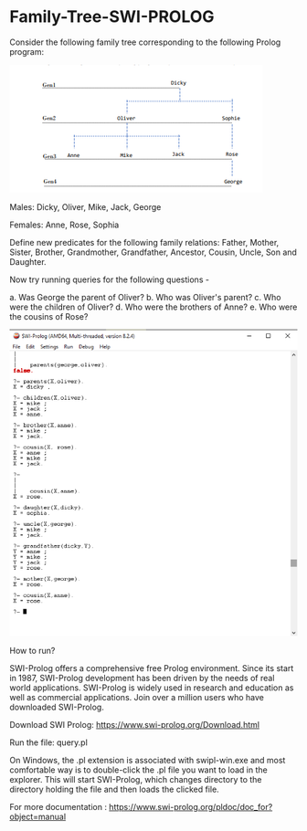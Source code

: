 # Family-Tree-SWI-PROLOG

Consider the following family tree corresponding to the following Prolog program:

![Screenshot](tree.png)

Males: Dicky, Oliver, Mike, Jack, George

Females: Anne, Rose, Sophia

Define new predicates for the following family relations: Father, Mother, Sister, Brother,
Grandmother, Grandfather, Ancestor, Cousin, Uncle, Son and Daughter.

Now try running queries for the following questions - 

a. Was George the parent of Oliver?
b. Who was Oliver's parent?
c. Who were the children of Oliver?
d. Who were the brothers of Anne?
e. Who were the cousins of Rose?

![Screenshot](queries.png)




How to run?

SWI-Prolog offers a comprehensive free Prolog environment. Since its start in 1987, SWI-Prolog development has been driven by the needs of real world applications. SWI-Prolog is widely used in research and education as well as commercial applications. Join over a million users who have downloaded SWI-Prolog.

Download SWI Prolog: https://www.swi-prolog.org/Download.html

Run the file: query.pl

On Windows, the .pl extension is associated with swipl-win.exe and most comfortable way is to double-click the .pl file you want to load in the explorer. This will start SWI-Prolog, which changes directory to the directory holding the file and then loads the clicked file.

For more documentation : https://www.swi-prolog.org/pldoc/doc_for?object=manual
